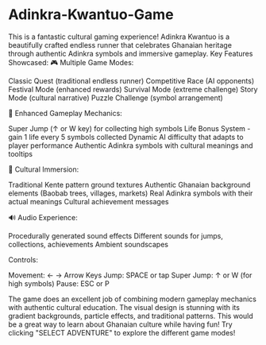 # Adinkra-Kwantuo-Game
This is a fantastic cultural gaming experience! Adinkra Kwantuo is a beautifully crafted endless runner that celebrates Ghanaian heritage through authentic Adinkra symbols and immersive gameplay.
Key Features Showcased:
🎮 Multiple Game Modes:

Classic Quest (traditional endless runner)
Competitive Race (AI opponents)
Festival Mode (enhanced rewards)
Survival Mode (extreme challenge)
Story Mode (cultural narrative)
Puzzle Challenge (symbol arrangement)

🌟 Enhanced Gameplay Mechanics:

Super Jump (↑ or W key) for collecting high symbols
Life Bonus System - gain 1 life every 5 symbols collected
Dynamic AI difficulty that adapts to player performance
Authentic Adinkra symbols with cultural meanings and tooltips

🎨 Cultural Immersion:

Traditional Kente pattern ground textures
Authentic Ghanaian background elements (Baobab trees, villages, markets)
Real Adinkra symbols with their actual meanings
Cultural achievement messages

🔊 Audio Experience:

Procedurally generated sound effects
Different sounds for jumps, collections, achievements
Ambient soundscapes

Controls:

Movement: ← → Arrow Keys
Jump: SPACE or tap
Super Jump: ↑ or W (for high symbols)
Pause: ESC or P

The game does an excellent job of combining modern gameplay mechanics with authentic cultural education. The visual design is stunning with its gradient backgrounds, particle effects, and traditional patterns. This would be a great way to learn about Ghanaian culture while having fun!
Try clicking "SELECT ADVENTURE" to explore the different game modes!
